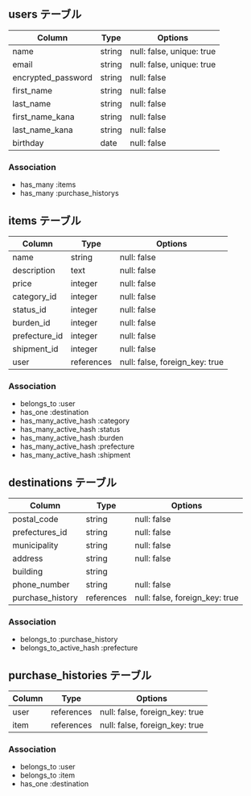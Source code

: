 ## users テーブル

|Column              |Type   |Options                  |
|--------------------|-------|-------------------------|
|name                |string |null: false, unique: true|
|email               |string |null: false, unique: true|
|encrypted_password  |string |null: false              |
|first_name          |string |null: false              |
|last_name           |string |null: false              |
|first_name_kana     |string |null: false              |
|last_name_kana      |string |null: false              |
|birthday            |date   |null: false              |

### Association

- has_many :items
- has_many :purchase_historys

## items テーブル

|Column       |Type      |Options                       |
|-------------|----------|------------------------------|
|name         |string    |null: false                   |
|description  |text      |null: false                   |
|price        |integer   |null: false                   |
|category_id  |integer   |null: false                   |
|status_id    |integer   |null: false                   |
|burden_id    |integer   |null: false                   |
|prefecture_id|integer   |null: false                   |
|shipment_id  |integer   |null: false                   |
|user         |references|null: false, foreign_key: true|

### Association

- belongs_to :user
- has_one :destination
- has_many_active_hash :category
- has_many_active_hash :status
- has_many_active_hash :burden
- has_many_active_hash :prefecture
- has_many_active_hash :shipment

## destinations テーブル

|Column          |Type      |Options                       |
|----------------|----------|------------------------------|
|postal_code     |string    |null: false                   |
|prefectures_id  |string    |null: false                   |
|municipality    |string    |null: false                   |
|address         |string    |null: false                   |
|building        |string    |                              |
|phone_number    |string    |null: false                   |
|purchase_history|references|null: false, foreign_key: true|

### Association

- belongs_to :purchase_history
- belongs_to_active_hash :prefecture

## purchase_histories テーブル

|Column|Type      |Options                       |
|------|----------|------------------------------|
|user  |references|null: false, foreign_key: true|
|item  |references|null: false, foreign_key: true|

### Association

- belongs_to :user
- belongs_to :item
- has_one :destination